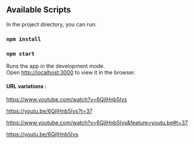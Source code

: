 ## Available Scripts

In the project directory, you can run:

### `npm install`


### `npm start`

Runs the app in the development mode.<br />
Open [http://localhost:3000](http://localhost:3000) to view it in the browser.


#### URL variations : 

https://www.youtube.com/watch?v=6QjIHnb5Ivs 

https://youtu.be/6QjIHnb5Ivs?t=37 

https://www.youtube.com/watch?v=6QjIHnb5Ivs&feature=youtu.be#t=37

https://youtu.be/6QjIHnb5Ivs
